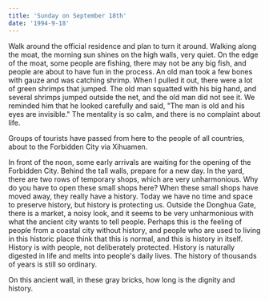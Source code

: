 ```yaml
---
title: 'Sunday on September 18th'
date: '1994-9-18'
---
```


Walk around the official residence and plan to turn it around. Walking along the moat, the morning sun shines on the high walls, very quiet. On the edge of the moat, some people are fishing, there may not be any big fish, and people are about to have fun in the process. An old man took a few bones with gauze and was catching shrimp. When I pulled it out, there were a lot of green shrimps that jumped. The old man squatted with his big hand, and several shrimps jumped outside the net, and the old man did not see it. We reminded him that he looked carefully and said, "The man is old and his eyes are invisible." The mentality is so calm, and there is no complaint about life.

Groups of tourists have passed from here to the people of all countries, about to the Forbidden City via Xihuamen.

In front of the noon, some early arrivals are waiting for the opening of the Forbidden City. Behind the tall walls, prepare for a new day. In the yard, there are two rows of temporary shops, which are very unharmonious. Why do you have to open these small shops here? When these small shops have moved away, they really have a history. Today we have no time and space to preserve history, but history is protecting us. Outside the Donghua Gate, there is a market, a noisy look, and it seems to be very unharmonious with what the ancient city wants to tell people. Perhaps this is the feeling of people from a coastal city without history, and people who are used to living in this historic place think that this is normal, and this is history in itself. History is with people, not deliberately protected. History is naturally digested in life and melts into people's daily lives. The history of thousands of years is still so ordinary.

On this ancient wall, in these gray bricks, how long is the dignity and history.

